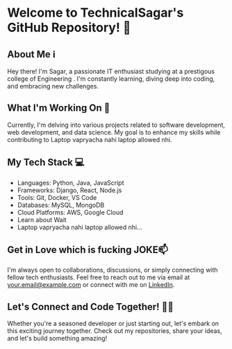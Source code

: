 # Welcome to TechnicalSagar's GitHub Repository! 🚀

## About Me ℹ️
Hey there! I'm Sagar, a passionate IT enthusiast studying at a prestigous college of Engineering . I'm constantly learning, diving deep into coding, and embracing new challenges.

## What I'm Working On 💼
Currently, I'm delving into various projects related to software development, web development, and data science. My goal is to enhance my skills while contributing to Laptop vapryacha nahi laptop allowed nhi.

## My Tech Stack 💻
- Languages: Python, Java, JavaScript
- Frameworks: Django, React, Node.js
- Tools: Git, Docker, VS Code
- Databases: MySQL, MongoDB
- Cloud Platforms: AWS, Google Cloud
- Learn about Wait
- Laptop vapryacha nahi laptop allowed nhi...

## Get in Love which is fucking JOKE📫
I'm always open to collaborations, discussions, or simply connecting with fellow tech enthusiasts. Feel free to reach out to me via email at [your.email@example.com](mailto:your.email@example.com) or connect with me on [LinkedIn](https://www.linkedin.com/in/technicalsagar).

## Let's Connect and Code Together! 👨‍💻
Whether you're a seasoned developer or just starting out, let's embark on this exciting journey together. Check out my repositories, share your ideas, and let's build something amazing!

